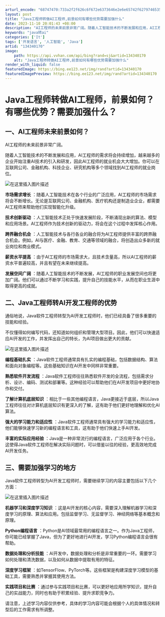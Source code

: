 ```yaml
---
arturl_encode: "68747470:733a2f2f626c6f672e6373646e2e6e65742f6279746535382f:61727469636c652f64657461696c732f313334333430313730"
layout: post
title: "Java工程师转做AI工程师,前景如何有哪些优势需要加强什么"
date: 2023-11-10 20:01:43 +08:00
description: "AI工程师的未来前景非常广阔。随着人工智能技术的不断发展和应用，AI工程师的需求将会持续增加，越来越"
keywords: "java转ai"
categories: ['It']
tags: ['开发语言', '人工智能', 'Java']
artid: "134340170"
image:
    path: https://api.vvhan.com/api/bing?rand=sj&artid=134340170
    alt: "Java工程师转做AI工程师,前景如何有哪些优势需要加强什么"
render_with_liquid: false
featuredImage: https://bing.ee123.net/img/rand?artid=134340170
featuredImagePreview: https://bing.ee123.net/img/rand?artid=134340170
---
```


# Java工程师转做AI工程师，前景如何？有哪些优势？需要加强什么？

## 一、AI工程师未来前景如何？

AI工程师的未来前景非常广阔。

随着人工智能技术的不断发展和应用，AI工程师的需求将会持续增加，越来越多的企业开始注重AI技术的引入和研发，因此AI工程师的就业机会大大增加。你可以在互联网公司、金融机构、科技企业、研究机构等多个领域找到AI工程师的就业岗位。

![在这里插入图片描述](https://i-blog.csdnimg.cn/blog_migrate/3c2c4dcd5b00ec42785111aee51c5266.png)

**市场需求增长**
：随着人工智能技术在各个行业的广泛应用，AI工程师的市场需求将会不断增长。无论是互联网公司、金融机构、医疗机构还是制造业企业，都需要AI工程师来帮助他们实现智能化升级。

**技术创新驱动**
：人工智能技术正处于快速发展阶段，不断涌现出新的算法、模型和应用场景。AI工程师作为技术创新的驱动力，将会在这个过程中发挥核心作用。

**跨界融合机会**
：人工智能技术与各行各业的融合将为AI工程师提供丰富的跨界融合机会。例如，AI与医疗、金融、教育、交通等领域的融合，将创造出众多新的就业岗位和商业模式。

**薪资水平提高**
：由于AI工程师的市场需求大，且技术含量高，所以AI工程师的薪资水平普遍较高，并且有望在未来继续提高。

**发展空间广阔**
：随着人工智能技术的不断发展，AI工程师的职业发展空间也将更加广阔。他们可以通过不断学习和实践，提升自己的技能水平，从而在职业生涯中取得更高的成就。

## 二、Java工程师转AI开发工程师的优势

通俗地说，Java软件工程师转型为AI开发工程师时，他们已经具备了很多重要的技能和经验。

不仅懂得如何编写代码，还知道如何组织和管理大型项目。因此，他们可以快速适应AI开发的工作，并发挥出自己的特长，为AI项目做出更大的贡献。

![在这里插入图片描述](https://i-blog.csdnimg.cn/blog_migrate/5eb91a8eeb3d546a21e44a611e544719.png)

**编程基础扎实**
：Java软件工程师通常具有扎实的编程基础，包括数据结构、算法和面向对象编程等。这些基础知识在AI开发中同样非常重要。

**熟悉软件开发流程**
：Java软件工程师往往熟悉软件开发的全流程，包括需求分析、设计、编码、测试和部署等。这种经验可以帮助他们在AI开发项目中更好地协作和交付。

**了解计算机底层知识**
：相比于一些其他编程语言，Java更接近于底层，所以Java工程师往往对计算机底层知识有更深入的了解，这有助于他们更好地理解和优化AI算法。

**强大的学习能力和适应性**
：Java软件工程师通常具有强大的学习能力和适应性，他们能够快速学习新的编程语言和工具，这有助于他们快速上手AI开发。

**丰富的实际应用经验**
：Java是一种非常流行的编程语言，广泛应用于各个行业。这使得Java软件工程师在解决实际问题时，可以借鉴以往的经验，更高效地完成AI开发任务。

## 三、需要加强学习的地方

Java软件工程师转型为AI开发工程师时，需要继续学习的内容主要包括以下几个方面：

![在这里插入图片描述](https://i-blog.csdnimg.cn/blog_migrate/3be1c73bf4da6d6ab398cdbb64be066f.png)

**机器学习和深度学习知识**
：这是AI开发的核心内容，需要深入理解机器学习和深度学习的原理、算法和应用。包括监督学习、无监督学习、神经网络等基本概念和原理。

**Python编程语言**
：Python是AI领域最常用的编程语言之一。作为Java工程师，你可能已经掌握了Java，但为了更好地进行AI开发，学习Python编程语言会很有帮助。

**数据处理和分析技能**
：AI开发中，数据处理和分析是非常重要的一环。需要学习如何处理和清洗数据，以及如何从数据中提取有用的特征。

**深度学习框架**
：如TensorFlow、PyTorch等。这些框架是构建深度学习模型的基础工具，需要熟悉并掌握其使用方法。

**实践项目和比赛**
：通过参与实践项目和比赛，可以更好地应用所学知识，提升自己的实战能力，同时也有助于积累经验、提升求职竞争力。

请注意，上述学习内容仅供参考，具体的学习内容可能会根据个人的具体情况和转型后的工作需求有所调整。